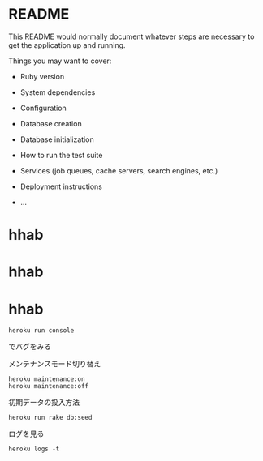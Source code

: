 # README

This README would normally document whatever steps are necessary to get the
application up and running.

Things you may want to cover:

* Ruby version

* System dependencies

* Configuration

* Database creation

* Database initialization

* How to run the test suite

* Services (job queues, cache servers, search engines, etc.)

* Deployment instructions

* ...
# hhab
# hhab
# hhab

```
heroku run console
```

でバグをみる

メンテナンスモード切り替え
```
heroku maintenance:on
heroku maintenance:off
```

初期データの投入方法
```
heroku run rake db:seed
```

ログを見る
```
heroku logs -t
```
```
